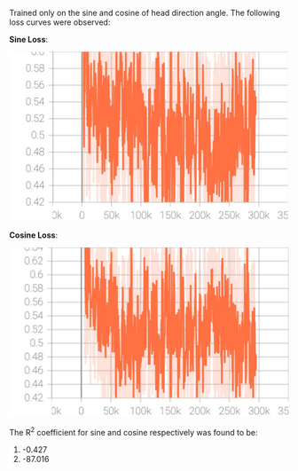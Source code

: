Trained only on the sine and cosine of head direction angle. The following loss curves were observed:


**Sine Loss**:

![Sine Loss](https://github.com/ishankapnadak/Vector-Based-Navigation/blob/main/New%20Supervised/angle/sine_loss.jpg)


**Cosine Loss**:

![Cosine Loss](https://github.com/ishankapnadak/Vector-Based-Navigation/blob/main/New%20Supervised/angle/cosine_loss.jpg)

The R<sup>2</sup> coefficient for sine and cosine respectively was found to be:

1. -0.427
2. -87.016
